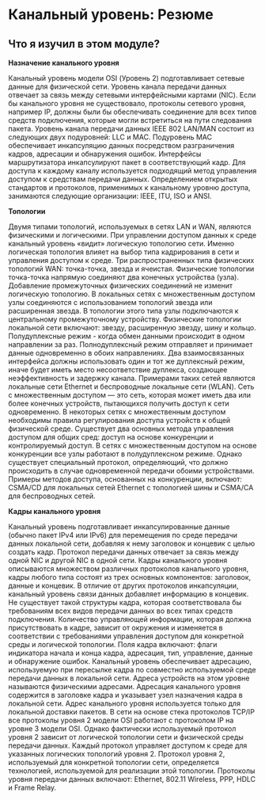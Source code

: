 #  Канальный уровень: Резюме

<!-- 6.4.1 -->
##  Что я изучил в этом модуле?

**Назначение канального уровня**

Канальный уровень модели OSI (Уровень 2) подготавливает сетевые данные для физической сети. Уровень канала передачи данных отвечает за связь между сетевыми интерфейсными картами (NIC). Если бы канального уровня не существовало, протоколы сетевого уровня, например IP, должны были бы обеспечивать соединение для всех типов средств подключения, которые могли встретиться на пути следования пакета. Уровень канала передачи данных IEEE 802 LAN/MAN состоит из следующих двух подуровней: LLC и MAC. Подуровень MAC обеспечивает инкапсуляцию данных посредством разграничения кадров, адресации и обнаружения ошибок. Интерфейсы маршрутизатора инкапсулируют пакет в соответствующий кадр. Для доступа к каждому каналу используется подходящий метод управления доступом к средствам передачи данных. Определением открытых стандартов и протоколов, применимых к канальному уровню доступа, занимаются следующие организации: IEEE, ITU, ISO и ANSI.

**Топологии**

Двумя типами топологий, используемых в сетях LAN и WAN, являются физическими и логическими. При управлении доступом данных к среде канальный уровень «видит» логическую топологию сети. Именно логическая топология влияет на выбор типа кадрирования в сети и управления доступом к среде. Три распространенных типа физических топологий WAN: точка-точка, звезда и ячеистая. Физические топологии точка-точка напрямую соединяют два конечных устройства (узла). Добавление промежуточных физических соединений не изменит логическую топологию. В локальных сетях с множественным доступом узлы соединяются с использованием топологий звезда или расширенная звезда. В топологии этого типа узлы подключаются к центральному промежуточному устройству. Физические топологии локальной сети включают: звезду, расширенную звезду, шину и кольцо. Полудуплексные режим - когда обмен данными происходит в одном направлении за раз. Полнодуплексный режим отправляет и принимает данные одновременно в обоих направлениях. Два взаимосвязанных интерфейса должны использовать один и тот же дуплексный режим, иначе будет иметь место несоответствие дуплекса, создающее неэффективность и задержку канала. Примерами таких сетей являются локальные сети Ethernet и беспроводные локальные сети (WLAN). Сеть с множественным доступом — это сеть, которая может иметь два или более конечных устройств, пытающихся получить доступ к сети одновременно. В некоторых сетях с множественным доступом необходимы правила регулирования доступа устройств к общей физической среде. Существует два основных метода управления доступом для общих сред: доступ на основе конкуренции и контролируемый доступ. В сетях с множественным доступом на основе конкуренции все узлы работают в полудуплексном режиме. Однако существует специальный протокол, определяющий, что должно происходить в случае одновременной передачи обоими устройствами. Примеры методов доступа, основанных на конкуренции, включают: CSMA/CD для локальных сетей Ethernet с топологией шины и CSMA/CA для беспроводных сетей.

**Кадры канального уровня**

Канальный уровень подготавливает инкапсулированные данные (обычно пакет IPv4 или IPv6) для перемещения по среде передачи данных локальной сети, добавляя к нему заголовок и концевик с целью создать кадр. Протокол передачи данных отвечает за связь между одной NIC и другой NIC в одной сети. Кадры канального уровня описываются множеством различных протоколов канального уровня, кадры любого типа состоят из трех основных компонентов: заголовок, данные и концевик. В отличие от других протоколов инкапсуляции, канальный уровень связи данных добавляет информацию в концевик. Не существует такой структуры кадра, которая соответствовала бы требованиям всех видов передачи данных во всех типах средств подключения. Количество управляющей информации, которая должна присутствовать в кадре, зависит от окружения и изменяется в соответствии с требованиями управления доступом для конкретной среды и логической топологии. Поля кадра включают: флаги индикатора начала и конца кадра, адресация, тип, управление, данные и обнаружение ошибок. Канальный уровень обеспечивает адресацию, используемую при пересылке кадра по совместно используемой среде передачи данных в локальной сети. Адреса устройств на этом уровне называются физическими адресами. Адресация канального уровня содержится в заголовке кадра и указывает узел назначения кадра в локальной сети. Адрес канального уровня используется только для локальной доставки пакетов. В сети на основе стека протоколов TCP/IP все протоколы уровня 2 модели OSI работают с протоколом IP на уровне 3 модели OSI. Однако фактически используемый протокол уровня 2 зависит от логической топологии сети и физической среды передачи данных. Каждый протокол управляет доступом к среде для указанных логических топологий уровня 2. Протокол уровня 2, используемый для конкретной топологии сети, определяется технологией, используемой для реализации этой топологии. Протоколы уровня передачи данных включают: Ethernet, 802.11 Wireless, PPP, HDLC и Frame Relay.

<!-- 6.4.2 -->
<!-- quiz -->

